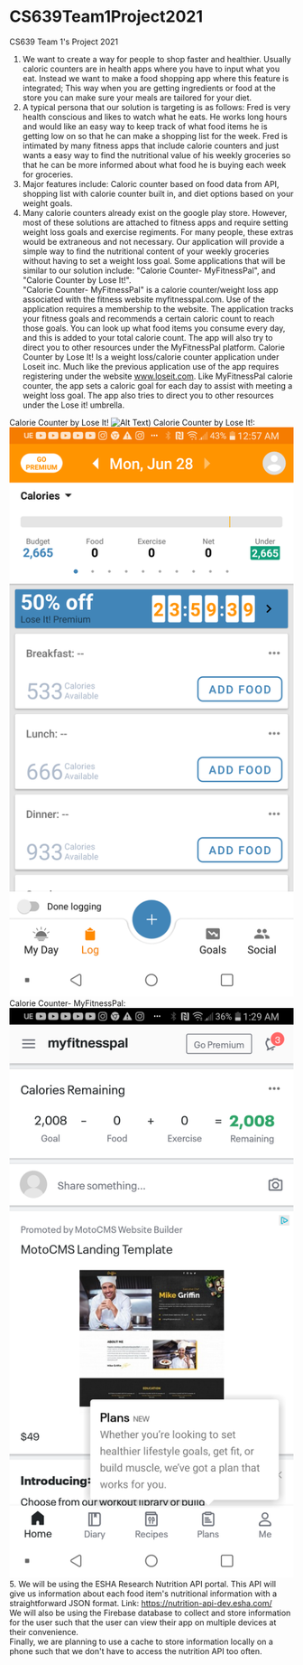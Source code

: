 # CS639Team1Project2021
CS639 Team 1's Project 2021

1. We want to create a way for people to shop faster and healthier. Usually caloric counters are in health apps where you have to input what you eat. Instead we want to make a food shopping app where this feature is integrated; This way when you are getting ingredients or food at the store you can make sure your meals are tailored for your diet.
2. A typical persona that our solution is targeting is as follows: Fred is very health conscious and likes to watch what he eats. He works long hours and would like an easy way to keep track of what food items he is getting low on so that he can make a shopping list for the week. Fred is intimated by many fitness apps that include calorie counters and just wants a easy way to find the nutritional value of his weekly groceries so that he can be more informed about what food he is buying each week for groceries. 
3. Major features include: Caloric counter based on food data from API, shopping list with calorie counter built in, and diet options based on your weight goals.
4. Many calorie counters already exist on the google play store. However, most of these solutions are attached to fitness apps and require setting weight loss goals and exercise regiments. For many people, these extras would be extraneous and not necessary. Our application will provide a simple way to find the nutritional content of your weekly groceries without having to set a weight loss goal. Some applications that will be similar to our solution include: "Calorie Counter- MyFitnessPal", and "Calorie Counter by Lose It!".  
"Calorie Counter- MyFitnessPal" is a calorie counter/weight loss app associated with the fitness website myfitnesspal.com. Use of the application requires a membership to the website. The application tracks your fitness goals and recommends a certain caloric count to reach those goals. You can look up what food items you consume every day, and this is added to your total calorie count. The app will also try to direct you to other resources under the MyFitnessPal platform. Calorie Counter by Lose It! Is a weight loss/calorie counter application under Loseit inc. Much like the previous application use of the app requires registering under the website www.loseit.com. Like MyFitnessPal calorie counter, the app sets a caloric goal for each day to assist with meeting a weight loss goal. The app also tries to direct you to other resources under the Lose it! umbrella.   

Calorie Counter by Lose It! ![Alt Text](https://github.com/SeanAres/CS639Team1Project2021/blob/johnBrilhart/Screenshot_2021-06-28-00-55-57.png=250x250))
Calorie Counter by Lose It!: ![Alt Text](https://github.com/SeanAres/CS639Team1Project2021/blob/johnBrilhart/Screenshot_2021-06-28-00-57-29.png) 
Calorie Counter- MyFitnessPal: ![Alt Text](https://github.com/SeanAres/CS639Team1Project2021/blob/johnBrilhart/Screenshot_2021-06-28-01-29-34.png)
5. We will be using the ESHA Research Nutrition API portal. This API will give us information about each food item's nutritional information with a straightforward JSON format. Link: https://nutrition-api-dev.esha.com/  
   We will also be using the Firebase database to collect and store information for the user such that the user can view their app on multiple devices at their convenience.  
   Finally, we are planning to use a cache to store information locally on a phone such that we don't have to access the nutrition API too often.

